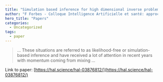 ```yaml
---
title: "Simulation based inference for high dimensional inverse problems: application to magnetic resonance fingerprinting"
author: "F Forbes - Colloque Intelligence Artificielle et santé: approches …, 2022 - hal.science"
hero_title: "Papers"
categories:
  - Uncategorized
tags:
  - paper
---
```



>… These situations are referred to as likelihood-free or simulation-based inference and have received a lot of attention in recent years with momentum coming from mixing …

Link to paper: [https://hal.science/hal-03876812/](https://hal.science/hal-03876812/)
